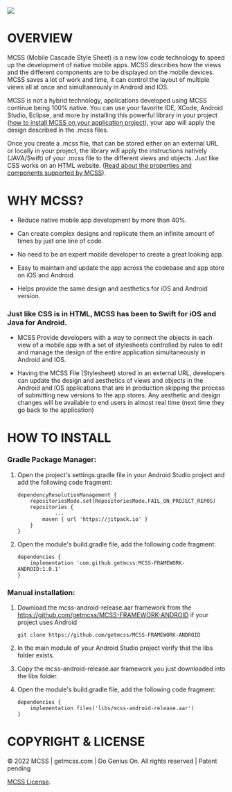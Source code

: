 [![](https://getmcss.com/_nuxt/img/logo.bdd3922.svg)](https://www.getmcss.com)

# OVERVIEW
MCSS (Mobile Cascade Style Sheet) is a new low code technology to speed up the development of native mobile apps. MCSS describes how the views and the different components are to be displayed on the mobile devices. MCSS saves a lot of work and time, it can control the layout of multiple views all at once and simultaneously in Android and IOS.

MCSS is not a hybrid technology, applications developed using MCSS continue being 100% native. You can use your favorite IDE, XCode, Android Studio, Eclipse, and more by installing this powerful library in your project ([how to install MCSS on your application project](https://docs.getmcss.com/installation-android)), your app will apply the design described in the .mcss files.

Once you create a .mcss file, that can be stored either on an external URL or locally in your project, the library will apply the instructions natively (JAVA/Swift) of your .mcss file to the different views and objects. Just like CSS works on an HTML website. ([Read about the properties and components supported by MCSS](https://docs.getmcss.com/selectors)).

# WHY MCSS?

- Reduce native mobile app development by more than 40%.

- Can create complex designs and replicate them an infinite amount of times by just one line of code.

- No need to be an expert mobile developer to create a great looking app.

- Easy to maintain and update the app across the codebase and app store on iOS and Android.

- Helps provide the same design and aesthetics for iOS and Android version.

### Just like CSS is in HTML, MCSS has been to Swift for iOS and Java for Android.

- MCSS Provide developers with a way to connect the objects in each view of a mobile app with a set of stylesheets controlled by rules to edit and manage the design of the entire application simultaneously in Android and IOS.

- Having the MCSS File (Stylesheet) stored in an external URL, developers can update the design and aesthetics of views and objects in the Android and IOS applications that are in production skipping the process of submitting new versions to the app stores. Any aesthetic and design changes will be available to end users in almost real time (next time they go back to the application)

# HOW TO INSTALL

### Gradle Package Manager:

1.  Open the project's settings.gradle file in your Android Studio project and add the following code fragment:

		dependencyResolutionManagement {
			repositoriesMode.set(RepositoriesMode.FAIL_ON_PROJECT_REPOS)
			repositories {
        			...
				maven { url 'https://jitpack.io' }
			}
		}

2.  Open the module's build.gradle file, add the following code fragment:

		dependencies {
			implementation 'com.github.getmcss:MCSS-FRAMEWORK-ANDROID:1.0.1'
		}


### Manual installation:

1.  Download the mcss-android-release.aar framework from the https://github.com/getmcss/MCSS-FRAMEWORK-ANDROID if your project uses Android

    ```
    git clone https://github.com/getmcss/MCSS-FRAMEWORK-ANDROID 
    ```

2.  In the main module of your Android Studio project verify that the libs folder exists.

3.	Copy the mcss-android-release.aar framework you just downloaded into the libs folder.

4.	Open the module's build.gradle file, add the following code fragment:

		dependencies {
			implementation files('libs/mcss-android-release.aar')
		}  

# COPYRIGHT & LICENSE
© 2022 MCSS | getmcss.com | Do Genius On. All rights reserved | Patent pending 

[MCSS License](https://www.getmcss.com/end-user-license).
